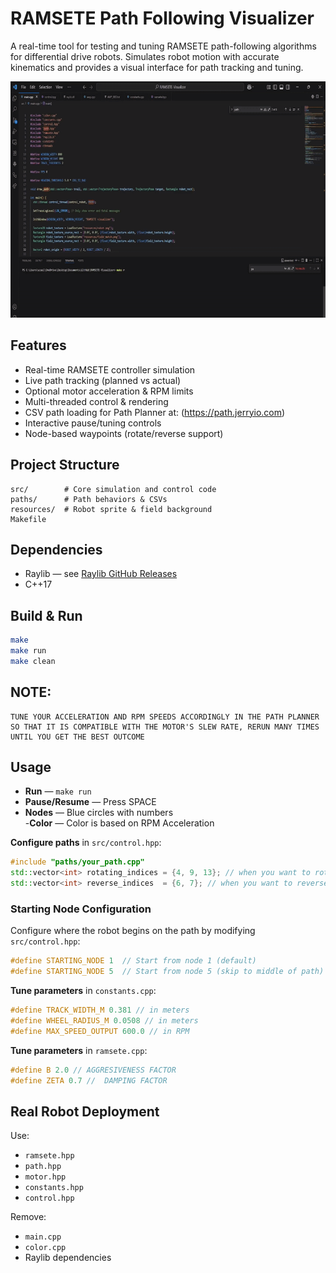 # RAMSETE Path Following Visualizer

A real-time tool for testing and tuning RAMSETE path-following algorithms for differential drive robots. Simulates robot motion with accurate kinematics and provides a visual interface for path tracking and tuning.

![RAMSETE Visualizer Demo](resources/RamseteDemo.gif)


## Features
- Real-time RAMSETE controller simulation  
- Live path tracking (planned vs actual)  
- Optional motor acceleration & RPM limits  
- Multi-threaded control & rendering  
- CSV path loading for Path Planner at: (https://path.jerryio.com)  
- Interactive pause/tuning controls  
- Node-based waypoints (rotate/reverse support)  

## Project Structure
```
src/        # Core simulation and control code
paths/      # Path behaviors & CSVs
resources/  # Robot sprite & field background
Makefile
```

## Dependencies
- Raylib — see [Raylib GitHub Releases](https://github.com/raysan5/raylib/releases)  
- C++17  


## Build & Run
```bash
make      
make run
make clean 
```
## NOTE:
```
TUNE YOUR ACCELERATION AND RPM SPEEDS ACCORDINGLY IN THE PATH PLANNER SO THAT IT IS COMPATIBLE WITH THE MOTOR'S SLEW RATE, RERUN MANY TIMES UNTIL YOU GET THE BEST OUTCOME 
```


## Usage
- **Run** — `make run`  
- **Pause/Resume** — Press SPACE  
- **Nodes** — Blue circles with numbers  
-**Color** — Color is based on RPM Acceleration

**Configure paths** in `src/control.hpp`:
```cpp
#include "paths/your_path.cpp"
std::vector<int> rotating_indices = {4, 9, 13}; // when you want to rotate
std::vector<int> reverse_indices  = {6, 7}; // when you want to reverse
```
### Starting Node Configuration

Configure where the robot begins on the path by modifying `src/control.hpp`:
```cpp
#define STARTING_NODE 1  // Start from node 1 (default)
#define STARTING_NODE 5  // Start from node 5 (skip to middle of path)
```

**Tune parameters** in `constants.cpp`:
```cpp
#define TRACK_WIDTH_M 0.381 // in meters
#define WHEEL_RADIUS_M 0.0508 // in meters
#define MAX_SPEED_OUTPUT 600.0 // in RPM
```
**Tune parameters** in `ramsete.cpp`:
```cpp
#define B 2.0 // AGGRESIVENESS FACTOR
#define ZETA 0.7 //  DAMPING FACTOR
```


## Real Robot Deployment
Use:
- `ramsete.hpp`
- `path.hpp`
- `motor.hpp`
- `constants.hpp`
- `control.hpp`  

Remove:
- `main.cpp`  
- `color.cpp`  
- Raylib dependencies
